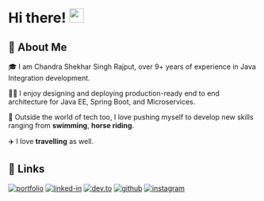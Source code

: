 <!--
**cssrajput/cssrajput** is a ✨ _special_ ✨ repository because its `README.md` (this file) appears on your GitHub profile.

Here are some ideas to get you started:

- 🔭 I’m currently working on ...
- 🌱 I’m currently learning ...
- 👯 I’m looking to collaborate on ...
- 🤔 I’m looking for help with ...
- 💬 Ask me about ...
- 📫 How to reach me: ...
- 😄 Pronouns: ...
- ⚡ Fun fact: ...
-->

# Hi there! <img src="https://media.giphy.com/media/hvRJCLFzcasrR4ia7z/giphy.gif" width="29px">

## 🚀 About Me

🎓 I am Chandra Shekhar Singh Rajput, over 9+ years of experience in Java Integration development.

👨‍💻 I enjoy designing and deploying production-ready end to end architecture for Java EE, Spring Boot, and Microservices.

🎸 Outside the world of tech too, I love pushing myself to develop new skills ranging from **swimming**, **horse riding**.

✈️ I love **travelling** as well.

## 🔗 Links

[![portfolio](https://img.shields.io/badge/Portfolio-5340ff?style=for-the-badge&logo=Google-chrome&logoColor=white)](https://cssrajput.github.io/)
[![linked-in](https://img.shields.io/badge/Linked_In-0077B5?style=for-the-badge&logo=LinkedIn&logoColor=white)](https://www.linkedin.com/in/cssrajput/)
[![dev.to](https://img.shields.io/badge/Dev.to-0A0A0A?style=for-the-badge&logo=Dev-dot-To&logoColor=white)](https://dev.to/cssrajput)
[![github](https://img.shields.io/badge/GitHub-000000?style=for-the-badge&logo=GitHub&logoColor=white)](https://github.com/cssrajput)
[![instagram](https://img.shields.io/badge/Instagram-E4405F?style=for-the-badge&logo=instagram&logoColor=white)](https://www.instagram.com/cssrajput/)
